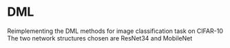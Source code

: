 # DML
Reimplementing the DML methods for image classification task on CIFAR-10
The two network structures chosen are ResNet34 and MobileNet
